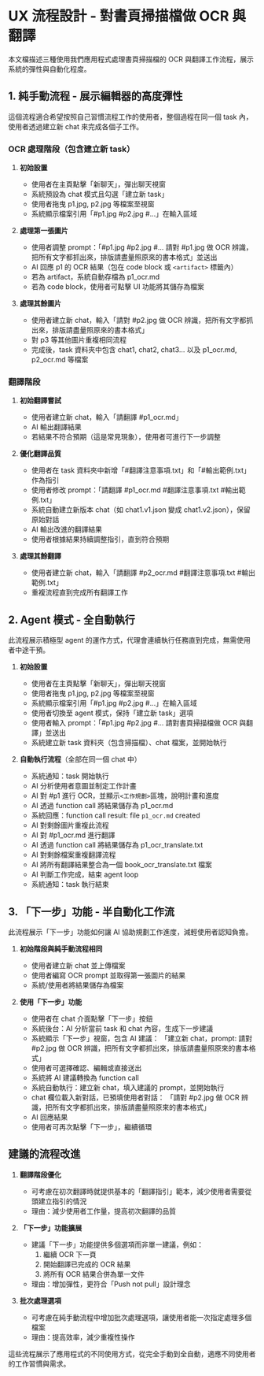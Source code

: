 # UX 流程設計 - 對書頁掃描檔做 OCR 與翻譯

本文檔描述三種使用我們應用程式處理書頁掃描檔的 OCR 與翻譯工作流程，展示系統的彈性與自動化程度。

## 1. 純手動流程 - 展示編輯器的高度彈性

這個流程適合希望按照自己習慣流程工作的使用者，整個過程在同一個 task 內，使用者透過建立新 chat 來完成各個子工作。

### OCR 處理階段（包含建立新 task）

1. **初始設置**

   - 使用者在主頁點擊「新聊天」，彈出聊天視窗
   - 系統預設為 chat 模式且勾選「建立新 task」
   - 使用者拖曳 p1.jpg, p2.jpg 等檔案至視窗
   - 系統顯示檔案引用「#p1.jpg #p2.jpg #...」在輸入區域

2. **處理第一張圖片**

   - 使用者調整 prompt：「#p1.jpg #p2.jpg #... 請對 #p1.jpg 做 OCR 辨識，把所有文字都抓出來，排版請盡量照原來的書本格式」並送出
   - AI 回應 p1 的 OCR 結果（包在 code block 或 `<artifact>` 標籤內）
   - 若為 artifact，系統自動存檔為 p1_ocr.md
   - 若為 code block，使用者可點擊 UI 功能將其儲存為檔案

3. **處理其餘圖片**
   - 使用者建立新 chat，輸入「請對 #p2.jpg 做 OCR 辨識，把所有文字都抓出來，排版請盡量照原來的書本格式」
   - 對 p3 等其他圖片重複相同流程
   - 完成後，task 資料夾中包含 chat1, chat2, chat3... 以及 p1_ocr.md, p2_ocr.md 等檔案

### 翻譯階段

1. **初始翻譯嘗試**

   - 使用者建立新 chat，輸入「請翻譯 #p1_ocr.md」
   - AI 輸出翻譯結果
   - 若結果不符合預期（這是常見現象），使用者可進行下一步調整

2. **優化翻譯品質**

   - 使用者在 task 資料夾中新增「#翻譯注意事項.txt」和「#輸出範例.txt」作為指引
   - 使用者修改 prompt：「請翻譯 #p1_ocr.md #翻譯注意事項.txt #輸出範例.txt」
   - 系統自動建立新版本 chat（如 chat1.v1.json 變成 chat1.v2.json），保留原始對話
   - AI 輸出改進的翻譯結果
   - 使用者根據結果持續調整指引，直到符合預期

3. **處理其餘翻譯**
   - 使用者建立新 chat，輸入「請翻譯 #p2_ocr.md #翻譯注意事項.txt #輸出範例.txt」
   - 重複流程直到完成所有翻譯工作

## 2. Agent 模式 - 全自動執行

此流程展示積極型 agent 的運作方式，代理會連續執行任務直到完成，無需使用者中途干預。

1. **初始設置**

   - 使用者在主頁點擊「新聊天」，彈出聊天視窗
   - 使用者拖曳 p1.jpg, p2.jpg 等檔案至視窗
   - 系統顯示檔案引用「#p1.jpg #p2.jpg #...」在輸入區域
   - 使用者切換至 agent 模式，保持「建立新 task」選項
   - 使用者輸入 prompt：「#p1.jpg #p2.jpg #... 請對書頁掃描檔做 OCR 與翻譯」並送出
   - 系統建立新 task 資料夾（包含掃描檔）、chat 檔案，並開始執行

2. **自動執行流程**（全部在同一個 chat 中）
   - 系統通知：task 開始執行
   - AI 分析使用者意圖並制定工作計畫
   - AI 對 #p1 進行 OCR，並顯示`<工作規劃>`區塊，說明計畫和進度
   - AI 透過 function call 將結果儲存為 p1_ocr.md
   - 系統回應：function call result: file `p1_ocr.md` created
   - AI 對剩餘圖片重複此流程
   - AI 對 #p1_ocr.md 進行翻譯
   - AI 透過 function call 將結果儲存為 p1_ocr_translate.txt
   - AI 對剩餘檔案重複翻譯流程
   - AI 將所有翻譯結果整合為一個 book_ocr_translate.txt 檔案
   - AI 判斷工作完成，結束 agent loop
   - 系統通知：task 執行結束

## 3. 「下一步」功能 - 半自動化工作流

此流程展示「下一步」功能如何讓 AI 協助規劃工作進度，減輕使用者認知負擔。

1. **初始階段與純手動流程相同**

   - 使用者建立新 chat 並上傳檔案
   - 使用者編寫 OCR prompt 並取得第一張圖片的結果
   - 系統/使用者將結果儲存為檔案

2. **使用「下一步」功能**
   - 使用者在 chat 介面點擊「下一步」按鈕
   - 系統後台：AI 分析當前 task 和 chat 內容，生成下一步建議
   - 系統顯示「下一步」視窗，包含 AI 建議：
     「建立新 chat，prompt: 請對 #p2.jpg 做 OCR 辨識，把所有文字都抓出來，排版請盡量照原來的書本格式」
   - 使用者可選擇確認、編輯或直接送出
   - 系統將 AI 建議轉換為 function call
   - 系統自動執行：建立新 chat，填入建議的 prompt，並開始執行
   - chat 欄位載入新對話，已預填使用者對話：
     「請對 #p2.jpg 做 OCR 辨識，把所有文字都抓出來，排版請盡量照原來的書本格式」
   - AI 回應結果
   - 使用者可再次點擊「下一步」，繼續循環

## 建議的流程改進

1. **翻譯階段優化**

   - 可考慮在初次翻譯時就提供基本的「翻譯指引」範本，減少使用者需要從頭建立指引的情況
   - 理由：減少使用者工作量，提高初次翻譯的品質

2. **「下一步」功能擴展**

   - 建議「下一步」功能提供多個選項而非單一建議，例如：
     1. 繼續 OCR 下一頁
     2. 開始翻譯已完成的 OCR 結果
     3. 將所有 OCR 結果合併為單一文件
   - 理由：增加彈性，更符合「Push not pull」設計理念

3. **批次處理選項**
   - 可考慮在純手動流程中增加批次處理選項，讓使用者能一次指定處理多個檔案
   - 理由：提高效率，減少重複性操作

這些流程展示了應用程式的不同使用方式，從完全手動到全自動，適應不同使用者的工作習慣與需求。
